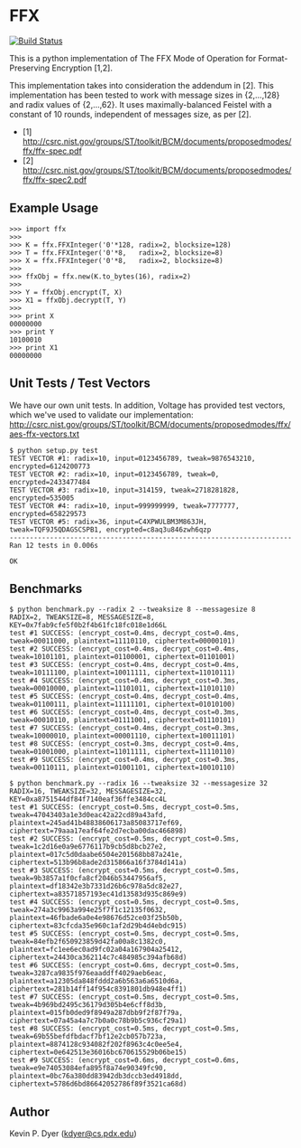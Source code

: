 FFX
===

[![Build Status](https://travis-ci.org/kpdyer/libffx.svg?branch=master)](https://travis-ci.org/kpdyer/libffx)

This is a python implementation of The FFX Mode of Operation for Format-Preserving Encryption [1,2].

This implementation takes into consideration the addendum in [2]. This implementation has been tested to work with message sizes in {2,...,128} and radix values of {2,...,62}. It uses maximally-balanced Feistel with a constant of 10 rounds, independent of messages size, as per [2].


* [1] http://csrc.nist.gov/groups/ST/toolkit/BCM/documents/proposedmodes/ffx/ffx-spec.pdf
* [2] http://csrc.nist.gov/groups/ST/toolkit/BCM/documents/proposedmodes/ffx/ffx-spec2.pdf


Example Usage
-------------

```
>>> import ffx
>>>
>>> K = ffx.FFXInteger('0'*128, radix=2, blocksize=128)
>>> T = ffx.FFXInteger('0'*8,   radix=2, blocksize=8)
>>> X = ffx.FFXInteger('0'*8,   radix=2, blocksize=8)
>>>
>>> ffxObj = ffx.new(K.to_bytes(16), radix=2)
>>>
>>> Y = ffxObj.encrypt(T, X)
>>> X1 = ffxObj.decrypt(T, Y)
>>>
>>> print X
00000000
>>> print Y
10100010
>>> print X1
00000000
```

Unit Tests / Test Vectors
-------------------------
We have our own unit tests.
In addition, Voltage has provided test vectors, which we've used to validate our implementation: http://csrc.nist.gov/groups/ST/toolkit/BCM/documents/proposedmodes/ffx/aes-ffx-vectors.txt

```
$ python setup.py test
TEST VECTOR #1: radix=10, input=0123456789, tweak=9876543210, encrypted=6124200773
TEST VECTOR #2: radix=10, input=0123456789, tweak=0, encrypted=2433477484
TEST VECTOR #3: radix=10, input=314159, tweak=2718281828, encrypted=535005
TEST VECTOR #4: radix=10, input=999999999, tweak=7777777, encrypted=658229573
TEST VECTOR #5: radix=36, input=C4XPWULBM3M863JH, tweak=TQF9J5QDAGSCSPB1, encrypted=c8aq3u846zwh6qzp
----------------------------------------------------------------------
Ran 12 tests in 0.006s

OK
```


Benchmarks
----------

```
$ python benchmark.py --radix 2 --tweaksize 8 --messagesize 8
RADIX=2, TWEAKSIZE=8, MESSAGESIZE=8, KEY=0x7fab9cfe5f0b2f4b61fc18fc018e1d66L
test #1 SUCCESS: (encrypt_cost=0.4ms, decrypt_cost=0.4ms, tweak=00011000, plaintext=11110110, ciphertext=00000101)
test #2 SUCCESS: (encrypt_cost=0.4ms, decrypt_cost=0.4ms, tweak=10101101, plaintext=01100001, ciphertext=01101001)
test #3 SUCCESS: (encrypt_cost=0.4ms, decrypt_cost=0.4ms, tweak=10111100, plaintext=10011111, ciphertext=11010111)
test #4 SUCCESS: (encrypt_cost=0.4ms, decrypt_cost=0.3ms, tweak=00010000, plaintext=11101011, ciphertext=11010110)
test #5 SUCCESS: (encrypt_cost=0.4ms, decrypt_cost=0.4ms, tweak=01100111, plaintext=11111101, ciphertext=01010100)
test #6 SUCCESS: (encrypt_cost=0.4ms, decrypt_cost=0.3ms, tweak=00010110, plaintext=01111001, ciphertext=01110101)
test #7 SUCCESS: (encrypt_cost=0.4ms, decrypt_cost=0.3ms, tweak=10000010, plaintext=00001110, ciphertext=10011101)
test #8 SUCCESS: (encrypt_cost=0.3ms, decrypt_cost=0.4ms, tweak=01001000, plaintext=11011111, ciphertext=11110110)
test #9 SUCCESS: (encrypt_cost=0.4ms, decrypt_cost=0.3ms, tweak=00110111, plaintext=01001101, ciphertext=10010110)
```

```
$ python benchmark.py --radix 16 --tweaksize 32 --messagesize 32
RADIX=16, TWEAKSIZE=32, MESSAGESIZE=32, KEY=0xa8751544df84f7140eaf36ffe3484cc4L
test #1 SUCCESS: (encrypt_cost=0.5ms, decrypt_cost=0.5ms, tweak=47043403a1e3d0eac42a22cd89a43afd, plaintext=245ad41b48838606173a85083717ef69, ciphertext=79aaa17eaf64fe2d7ecba00dac466898)
test #2 SUCCESS: (encrypt_cost=0.5ms, decrypt_cost=0.5ms, tweak=1c2d16e0a9e6776117b9cb5d8bcb27e2, plaintext=017c5d0daabe6504e201568bb87a241e, ciphertext=513b96b8ade2d315866a16f3784d141a)
test #3 SUCCESS: (encrypt_cost=0.5ms, decrypt_cost=0.5ms, tweak=9b3857a1f0cfa8cf2046b53447956af5, plaintext=df18342e3b7331d26b6c978a5dc82e27, ciphertext=a83571857193ec41d13583d935c869e9)
test #4 SUCCESS: (encrypt_cost=0.5ms, decrypt_cost=0.5ms, tweak=274a3c9963a994e25f7f1c12135f0632, plaintext=46fbade6a0e4e98676d52ce03f25b50b, ciphertext=83cfcda35e960c1af2d29b4d4ebdc915)
test #5 SUCCESS: (encrypt_cost=0.5ms, decrypt_cost=0.5ms, tweak=84efb2f650923859d42fa00a8c1382c0, plaintext=fc1ee6ec0ad9fc02a04a167904a25412, ciphertext=24430ca362114c7c484985c394afb68d)
test #6 SUCCESS: (encrypt_cost=0.6ms, decrypt_cost=0.5ms, tweak=3287ca9835f976eaaddff4029aeb6eac, plaintext=a12305da848fddd2a6b563a6a6510d6a, ciphertext=281b14ff14f954c8391801db948e4ff1)
test #7 SUCCESS: (encrypt_cost=0.5ms, decrypt_cost=0.5ms, tweak=4b969bd2495c36179d305b4e6cff8d3b, plaintext=015fb0ded9f8949a287dbb9f2f87f79a, ciphertext=07a45a4a7c7b0a0c78b9b5c936cf29a1)
test #8 SUCCESS: (encrypt_cost=0.5ms, decrypt_cost=0.5ms, tweak=69b55befdfbdacf7bf12e2cb057b723a, plaintext=8874128c934082f202f8963c4c0ee5e4, ciphertext=0e642513e36016bc670615529b06be15)
test #9 SUCCESS: (encrypt_cost=0.6ms, decrypt_cost=0.6ms, tweak=e9e74053084efa895f8a74e90349fc90, plaintext=0bc76a380dd83942db3dccb3ed4918dd, ciphertext=5786d6bd86642052786f89f3521ca68d)
```

Author
------

Kevin P. Dyer (kdyer@cs.pdx.edu)
